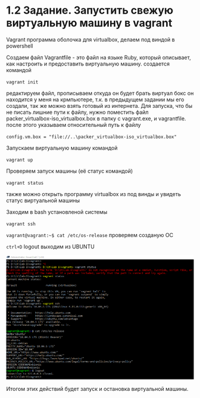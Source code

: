 # 1.2 Задание. Запустить свежую виртуальную машину в vagrant
	
Vagrant программа оболочка для virtualbox, делаем под виндой в powershell 

Создаем файл Vagrantfile - это файл на языке Ruby, который описывает, как настроить и предоставить виртуальную машину.
создается командой

`vagrant init`

редактируем файл, прописываем откуда он будет брать виртуал бокс он находится у меня на крмпьютере, т.к. в предыдущем задании мы его создали, так же можно взять готовый из интернета. Для запуска, что бы не писать лишние пути к файлу, нужно поместить файл packer_virtualbox-iso_virtualbox.box в папку с vagrant.exe, и vagrantfile. 
после этого указываем относительный путь к файлу

` config.vm.box = "file://..\packer_virtualbox-iso_virtualbox.box" `

Запускаем виртуальную машину командой

`vagrant up`

Проверяем запуск машины (её статус командой)

`vagrant status`

также можно открыть программу virtualbox из под винды и увидеть статус виртуальной машины

Заходим в bash установленой системы 

`vagrant ssh`

`vagrant@vagrant:~$ cat /etc/os-release`  проверяем созданую ОС

`ctrl+D`   logout выходим из UBUNTU 


![alt text](https://github.com/andy-ml/dev_ops/blob/main/lab-1.2/1.2-img1.png)

Итогом этих действий будет запуск и остановка виртуальной машины.



